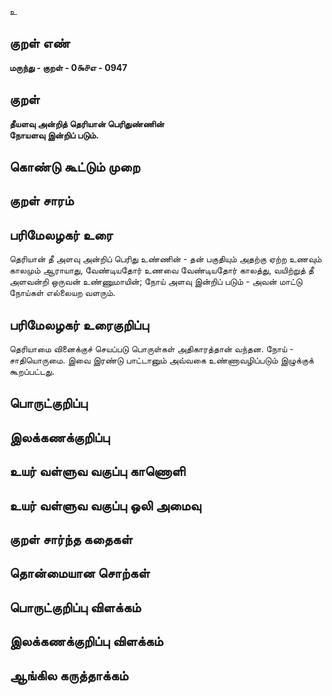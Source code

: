 உ

## குறள் எண் 

**மருந்து - குறள் - 0௯௪எ - 0947**

## குறள் 

**தீயளவு அன்றித் தெரியான் பெரிதுண்ணின்  
நோயளவு இன்றிப் படும்.** 

## கொண்டு கூட்டும் முறை


## குறள் சாரம் 


## பரிமேலழகர் உரை

தெரியான் தீ அளவு அன்றிப் பெரிது உண்ணின் - தன் பகுதியும் அதற்கு ஏற்ற உணவும் காலமும் ஆராயாது, வேண்டியதோர் உணவை வேண்டியதோர் காலத்து, வயிற்றுத் தீ அளவன்றி ஒருவன் உண்ணுமாயின்; நோய் அளவு இன்றிப் படும் - அவன் மாட்டு நோய்கள் எல்லையற வளரும்.

## பரிமேலழகர் உரைகுறிப்பு   

தெரியாமை வினைக்குச் செயப்படு பொருள்கள் அதிகாரத்தான் வந்தன. நோய் - சாதியொருமை. இவை இரண்டு பாட்டானும் அவ்வகை உண்ணாவழிப்படும் இழுக்குக் கூறப்பட்டது.

## பொருட்குறிப்பு 


## இலக்கணக்குறிப்பு  


## உயர் வள்ளுவ வகுப்பு காணொளி


## உயர் வள்ளுவ வகுப்பு ஒலி அமைவு 

 
## குறள் சார்ந்த கதைகள் 


## தொன்மையான சொற்கள்


## பொருட்குறிப்பு விளக்கம்


## இலக்கணக்குறிப்பு விளக்கம்


## ஆங்கில கருத்தாக்கம் 


